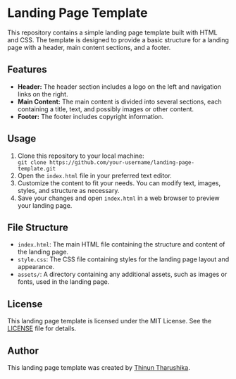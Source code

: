 
<body>

<h1>Landing Page Template</h1>

<p>This repository contains a simple landing page template built with HTML and CSS. The template is designed to provide a basic structure for a landing page with a header, main content sections, and a footer.</p>

<h2>Features</h2>

<ul>
    <li><strong>Header:</strong> The header section includes a logo on the left and navigation links on the right.</li>
    <li><strong>Main Content:</strong> The main content is divided into several sections, each containing a title, text, and possibly images or other content.</li>
    <li><strong>Footer:</strong> The footer includes copyright information.</li>
</ul>

<h2>Usage</h2>

<ol>
    <li>Clone this repository to your local machine:</li>
    <code>git clone https://github.com/your-username/landing-page-template.git</code>
    <li>Open the <code>index.html</code> file in your preferred text editor.</li>
    <li>Customize the content to fit your needs. You can modify text, images, styles, and structure as necessary.</li>
    <li>Save your changes and open <code>index.html</code> in a web browser to preview your landing page.</li>
</ol>

<h2>File Structure</h2>

<ul>
    <li><code>index.html</code>: The main HTML file containing the structure and content of the landing page.</li>
    <li><code>style.css</code>: The CSS file containing styles for the landing page layout and appearance.</li>
    <li><code>assets/</code>: A directory containing any additional assets, such as images or fonts, used in the landing page.</li>
</ul>

<h2>License</h2>

<p>This landing page template is licensed under the MIT License. See the <a href="LICENSE">LICENSE</a> file for details.</p>

<h2>Author</h2>

<p>This landing page template was created by <a href="https://www.linkedin.com/in/thinun-tharushika">Thinun Tharushika</a>.</p>

</body>
</html>
